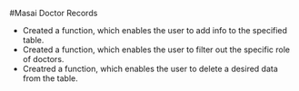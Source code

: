 #Masai Doctor Records

- Created a function, which enables the user to add info to the specified table.
- Created a function, which enables the user to filter out the specific role of doctors.
- Creatred a function, which enables the user to delete a desired data from the table.


